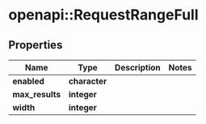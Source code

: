# openapi::RequestRangeFull


## Properties
Name | Type | Description | Notes
------------ | ------------- | ------------- | -------------
**enabled** | **character** |  | 
**max_results** | **integer** |  | 
**width** | **integer** |  | 


